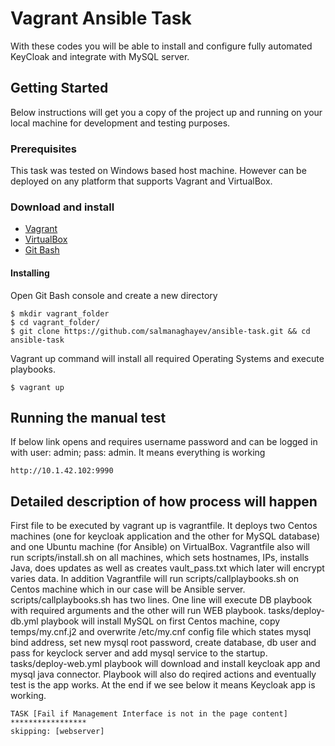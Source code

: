 # Vagrant Ansible Task 

With these codes you will be able to install and configure fully automated KeyCloak and integrate with MySQL server.

## Getting Started

Below instructions will get you a copy of the project up and running on your local machine for development and testing purposes. 

### Prerequisites

This task was tested on Windows based host machine. However can be deployed on any platform that supports Vagrant and VirtualBox.

### Download and install 

* [Vagrant](https://www.vagrantup.com/downloads.html)
* [VirtualBox](https://www.virtualbox.org/wiki/Downloads)
* [Git Bash](https://git-scm.com/downloads)

#### Installing

Open Git Bash console and create a new directory
```
$ mkdir vagrant_folder
$ cd vagrant_folder/
$ git clone https://github.com/salmanaghayev/ansible-task.git && cd ansible-task
```
Vagrant up command will install all required Operating Systems and execute playbooks.
```
$ vagrant up
```

## Running the manual test

If below link opens and requires username password and can be logged in with user: admin; pass: admin. It means everything is working
```
http://10.1.42.102:9990
```
## Detailed description of how process will happen

First file to be executed by vagrant up is vagrantfile. It deploys two Centos machines (one for keycloak application and the other for MySQL database) and one Ubuntu machine (for Ansible) on VirtualBox. Vagrantfile also will run scripts/install.sh on all machines, which sets hostnames, IPs, installs Java, does updates as well as creates vault_pass.txt which later will encrypt  varies data. 
In addition Vagrantfile will run scripts/callplaybooks.sh on Centos machine which in our case will be Ansible server. 
scripts/callplaybooks.sh has two lines. One line will execute DB playbook with required arguments and the other will run WEB playbook. 
tasks/deploy-db.yml playbook will install MySQL on first Centos machine, copy temps/my.cnf.j2 and overwrite /etc/my.cnf config file which states mysql bind address, set new mysql root password, create database, db user and pass for keyclock server and add mysql service to the startup.
tasks/deploy-web.yml playbook will download and install keycloak app  and mysql java connector. Playbook will also do reqired actions and eventually test is the app works.  At the end if we see below it means Keycloak app is working.
```
TASK [Fail if Management Interface is not in the page content] *****************
skipping: [webserver]
```

